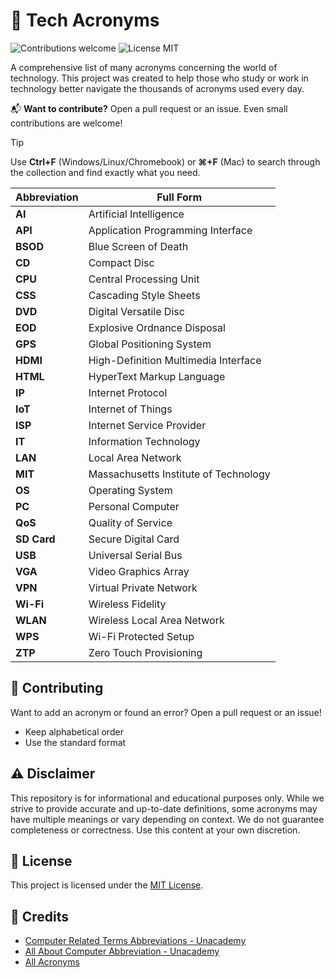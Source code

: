 # 📀 Tech Acronyms

<p>
  <img alt="Contributions welcome" src="https://img.shields.io/badge/Contributions-welcome-green">
  <img alt="License MIT" src="https://img.shields.io/badge/License-MIT-orange">
</p>

A comprehensive list of many acronyms concerning the world of technology. This project was created to help those who study or work in technology better navigate the thousands of acronyms used every day.

📬 **Want to contribute?** Open a pull request or an issue. Even small contributions are welcome!

> [!TIP]
> Use **Ctrl+F** (Windows/Linux/Chromebook) or **⌘+F** (Mac) to search through the collection and find exactly what you need.

| Abbreviation     | Full Form                          |
|------------------|------------------------------------|
| **AI**           | Artificial Intelligence            |
| **API**          | Application Programming Interface  |
| **BSOD**         | Blue Screen of Death               |
| **CD**           | Compact Disc                       |
| **CPU**          | Central Processing Unit            |
| **CSS**          | Cascading Style Sheets             |
| **DVD**          | Digital Versatile Disc             |
| **EOD**          | Explosive Ordnance Disposal        |
| **GPS**          | Global Positioning System          |
| **HDMI**         | High-Definition Multimedia Interface |
| **HTML**         | HyperText Markup Language          |
| **IP**           | Internet Protocol                  |
| **IoT**          | Internet of Things                 |
| **ISP**          | Internet Service Provider          |
| **IT**           | Information Technology             |
| **LAN**          | Local Area Network                 |
| **MIT**          | Massachusetts Institute of Technology |
| **OS**           | Operating System                   |
| **PC**           | Personal Computer                  |
| **QoS**          | Quality of Service                 |
| **SD Card**      | Secure Digital Card                |
| **USB**          | Universal Serial Bus               |
| **VGA**          | Video Graphics Array               |
| **VPN**          | Virtual Private Network            |
| **Wi-Fi**        | Wireless Fidelity                  |
| **WLAN**         | Wireless Local Area Network        |
| **WPS**          | Wi-Fi Protected Setup              |
| **ZTP**          | Zero Touch Provisioning            |

## 🙏 Contributing

Want to add an acronym or found an error? Open a pull request or an issue!

- Keep alphabetical order
- Use the standard format

## ⚠️ Disclaimer

This repository is for informational and educational purposes only. While we strive to provide accurate and up-to-date definitions, some acronyms may have multiple meanings or vary depending on context. We do not guarantee completeness or correctness. Use this content at your own discretion.

## 🎫 License

This project is licensed under the [MIT License](LICENSE.md).

## 📄 Credits

- [Computer Related Terms Abbreviations - Unacademy](https://unacademy.com/content/bank-exam/study-material/computer-knowledge/computer-related-terms-abbreviations/)
- [All About Computer Abbreviation - Unacademy](https://unacademy.com/content/bank-exam/study-material/computer-knowledge/all-about-computer-abbreviation/)
- [All Acronyms](https://www.allacronyms.com/technology/abbreviations)
